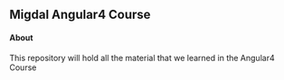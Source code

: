 ## Migdal Angular4 Course

#### About

This repository will hold all the material that we learned in the Angular4 Course

